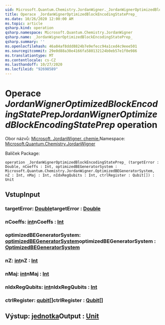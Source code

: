 ```yaml
---
uid: Microsoft.Quantum.Chemistry.JordanWigner._JordanWignerOptimizedBlockEncodingStatePrep_
title: Operace _JordanWignerOptimizedBlockEncodingStatePrep_
ms.date: 10/26/2020 12:00:00 AM
ms.topic: article
qsharp.kind: operation
qsharp.namespace: Microsoft.Quantum.Chemistry.JordanWigner
qsharp.name: _JordanWignerOptimizedBlockEncodingStatePrep_
qsharp.summary: ''
ms.openlocfilehash: 46a84af8ddd8824b7e9efecc94a1ced4c9eee501
ms.sourcegitcommit: 29e0d88a30e4166fa580132124b0eb57e1f0e986
ms.translationtype: MT
ms.contentlocale: cs-CZ
ms.lasthandoff: 10/27/2020
ms.locfileid: "92698589"
---
```

# <a name="_jordanwigneroptimizedblockencodingstateprep_-operation"></a><span data-ttu-id="48fdc-102">Operace _JordanWignerOptimizedBlockEncodingStatePrep_</span><span class="sxs-lookup"><span data-stu-id="48fdc-102">_JordanWignerOptimizedBlockEncodingStatePrep_ operation</span></span>

<span data-ttu-id="48fdc-103">Obor názvů: [Microsoft. JordanWigner. chemie.](xref:Microsoft.Quantum.Chemistry.JordanWigner)</span><span class="sxs-lookup"><span data-stu-id="48fdc-103">Namespace: [Microsoft.Quantum.Chemistry.JordanWigner](xref:Microsoft.Quantum.Chemistry.JordanWigner)</span></span>

<span data-ttu-id="48fdc-104">Balíček [](https://nuget.org/packages/)</span><span class="sxs-lookup"><span data-stu-id="48fdc-104">Package: [](https://nuget.org/packages/)</span></span>




```qsharp
operation _JordanWignerOptimizedBlockEncodingStatePrep_ (targetError : Double, nCoeffs : Int, optimizedBEGeneratorSystem : Microsoft.Quantum.Chemistry.JordanWigner.OptimizedBEGeneratorSystem, nZ : Int, nMaj : Int, nIdxRegQubits : Int, ctrlRegister : Qubit[]) : Unit
```


## <a name="input"></a><span data-ttu-id="48fdc-105">Vstup</span><span class="sxs-lookup"><span data-stu-id="48fdc-105">Input</span></span>

### <a name="targeterror--double"></a><span data-ttu-id="48fdc-106">targetError: [Double](xref:microsoft.quantum.lang-ref.double)</span><span class="sxs-lookup"><span data-stu-id="48fdc-106">targetError : [Double](xref:microsoft.quantum.lang-ref.double)</span></span>




### <a name="ncoeffs--int"></a><span data-ttu-id="48fdc-107">nCoeffs: [int](xref:microsoft.quantum.lang-ref.int)</span><span class="sxs-lookup"><span data-stu-id="48fdc-107">nCoeffs : [Int](xref:microsoft.quantum.lang-ref.int)</span></span>




### <a name="optimizedbegeneratorsystem--optimizedbegeneratorsystem"></a><span data-ttu-id="48fdc-108">optimizedBEGeneratorSystem: [optimizedBEGeneratorSystem](xref:Microsoft.Quantum.Chemistry.JordanWigner.OptimizedBEGeneratorSystem)</span><span class="sxs-lookup"><span data-stu-id="48fdc-108">optimizedBEGeneratorSystem : [OptimizedBEGeneratorSystem](xref:Microsoft.Quantum.Chemistry.JordanWigner.OptimizedBEGeneratorSystem)</span></span>




### <a name="nz--int"></a><span data-ttu-id="48fdc-109">nZ: [int](xref:microsoft.quantum.lang-ref.int)</span><span class="sxs-lookup"><span data-stu-id="48fdc-109">nZ : [Int](xref:microsoft.quantum.lang-ref.int)</span></span>




### <a name="nmaj--int"></a><span data-ttu-id="48fdc-110">nMaj: [int](xref:microsoft.quantum.lang-ref.int)</span><span class="sxs-lookup"><span data-stu-id="48fdc-110">nMaj : [Int](xref:microsoft.quantum.lang-ref.int)</span></span>




### <a name="nidxregqubits--int"></a><span data-ttu-id="48fdc-111">nIdxRegQubits: [int](xref:microsoft.quantum.lang-ref.int)</span><span class="sxs-lookup"><span data-stu-id="48fdc-111">nIdxRegQubits : [Int](xref:microsoft.quantum.lang-ref.int)</span></span>




### <a name="ctrlregister--qubit"></a><span data-ttu-id="48fdc-112">ctrlRegister: [qubit](xref:microsoft.quantum.lang-ref.qubit)[]</span><span class="sxs-lookup"><span data-stu-id="48fdc-112">ctrlRegister : [Qubit](xref:microsoft.quantum.lang-ref.qubit)[]</span></span>





## <a name="output--unit"></a><span data-ttu-id="48fdc-113">Výstup: [jednotka](xref:microsoft.quantum.lang-ref.unit)</span><span class="sxs-lookup"><span data-stu-id="48fdc-113">Output : [Unit](xref:microsoft.quantum.lang-ref.unit)</span></span>

